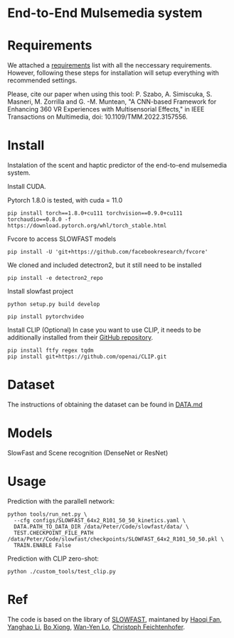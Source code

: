 # End-to-End Mulsemedia system


# Requirements
We attached a [requirements](https://github.com/Fjuzi/traction_base/blob/main/requirements.txt) list with all the neccessary requirements. However, following these steps for installation will setup everything with recommended settings.

Please, cite our paper when using this tool: P. Szabo, A. Simiscuka, S. Masneri, M. Zorrilla and G. -M. Muntean, "A CNN-based Framework for Enhancing 360 VR Experiences with Multisensorial Effects," in IEEE Transactions on Multimedia, doi: 10.1109/TMM.2022.3157556.

# Install
Instalation of the scent and haptic predictor of the end-to-end mulsemedia system. 

Install CUDA.

Pytorch 1.8.0 is tested, with cuda = 11.0
```
pip install torch==1.8.0+cu111 torchvision==0.9.0+cu111 torchaudio==0.8.0 -f https://download.pytorch.org/whl/torch_stable.html
```

Fvcore to access SLOWFAST models
```
pip install -U 'git+https://github.com/facebookresearch/fvcore'
```

We cloned and included detectron2, but it still need to be installed
```
pip install -e detectron2_repo
```

Install slowfast project
```
python setup.py build develop
```

```
pip install pytorchvideo
```

Install CLIP (Optional) 
In case you want to use CLIP, it needs to be additionally installed from their [GitHub repository](https://github.com/openai/CLIP). 

```
pip install ftfy regex tqdm
pip install git+https://github.com/openai/CLIP.git
```

# Dataset

The instructions of obtaining the dataset can be found in [DATA.md](https://github.com/Fjuzi/traction_base/blob/main/data/DATA.md)

# Models
SlowFast and Scene recognition (DenseNet or ResNet) 

# Usage

Prediction with the parallell network:
```
python tools/run_net.py \
  --cfg configs/SLOWFAST_64x2_R101_50_50_kinetics.yaml \
  DATA.PATH_TO_DATA_DIR /data/Peter/Code/slowfast/data/ \
  TEST.CHECKPOINT_FILE_PATH /data/Peter/Code/slowfast/checkpoints/SLOWFAST_64x2_R101_50_50.pkl \
  TRAIN.ENABLE False
```

Prediction with CLIP zero-shot:
```
python ./custom_tools/test_clip.py
```


# Ref

The code is based on the library of [SLOWFAST](https://github.com/facebookresearch/SlowFast), maintaned by [Haoqi Fan](https://haoqifan.github.io/), [Yanghao Li](https://lyttonhao.github.io/), [Bo Xiong](https://www.cs.utexas.edu/~bxiong/), [Wan-Yen Lo](https://www.linkedin.com/in/wanyenlo/), [Christoph Feichtenhofer](https://feichtenhofer.github.io/).
